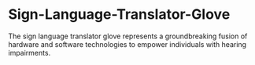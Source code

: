 # Sign-Language-Translator-Glove
The sign language translator glove represents a groundbreaking fusion of  hardware and software technologies to empower individuals with hearing impairments.
